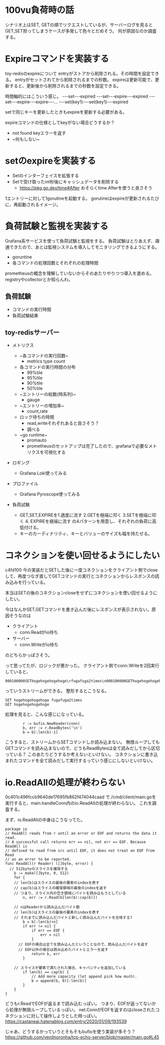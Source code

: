 # 100vu負荷時の話
シナリオ上はSET, GETの順でリクエストしているが、サーバーログを見るとGET,SET担ってしまうケースが多発して色々とだめそう。
何が原因なのか調査する。

# Expireコマンドを実装する
toy-redisのexpireについて
entryがストアから削除される。その時間を設定できる。
entryがセットされてから削除されるまでの秒数。
expireは更新可能で、更新すると、更新後から削除されるまでの秒数を設定できる。

時間軸的にはこういう感じ。
---set---expired
---set---expire---expired
---set---expire---expire---...
---set(key1)---set(key1)---expired

setで同じキーを更新したときもexpireを更新する必要がある。

expireコマンドの仕様としてkeyがない場合どうするか？
- not found keyエラーを返す
- ~何もしない~

# setのexpireを実装する
- Setのインターフェイスを拡張する
- Setで受け取ったint秒後にキャッシュデータを削除する
  - https://pkg.go.dev/time#After おそらくtime.Afterを使うと良さそう

1エントリーに対して1gorutineを起動する。
gorutineはexpireが更新されるたびに、再起動されるイメージ。

# 負荷試験と監視を実装する
Grafana系サービスを使って負荷試験と監視をする。
負荷試験はとりあえず、疎通できたので、あとは監視システムを導入してモニタリングできるようにする。
- goruntine
- 各コマンドの処理回数とそれぞれの処理時間

prometheusの概念を理解していないからそのあたりやりつつ導入を進める。
registryやcollectorとか知らんわ。

## 負荷試験
- コマンドの実行時間
- 負荷試験結果

## toy-redisサーバー
- メトリクス
  - ~各コマンドの実行回数~
    - metrics type count
  - 各コマンドの実行時間の分布
    - 99%tile
    - 95%tile
    - 90%tile
    - 50%tile
  - ~エントリーの総数(時系列)~
    - gauge
  - ~エントリーの増加率~
    - count,rate
  - ロック待ちの時間
    - read,writeそれぞれあると良さそう？
    - 調べる
  - ~go runtime~
    - promauto
    - prometheusのセットアップは完了したので、grafanaで必要なメトリクスを可視化する
- ロギング
  - Grafana Loki使ってみる
- プロファイル
  - Grafana Pyroscope使ってみる

- 負荷試験
  - GET,SET,EXPIREを1.適度に流す 2.GETを極端に叩く 3.SETを極端に叩く 4. EXPIREを極端に流す の4パターンを用意し、それぞれの負荷に高低付ける。
  - キーのカーディナリティ、キーとバリューのサイズも幅を持たせる。

# コネクションを使い回せるようにしたい
c4fd100
今の実装だとSETした後に一度コネクションをクライアント側でcloseして、再度つなぎ直してGETコマンドの実行とコネクションからレスポンスの読み込みを行っている。

本当はSETの後のコネクションcloseをせずにコネクションを使い回せるようにしたい。

今はなんかSET,GETコマンドを書き込んだ後にレスポンスが表示されない。原因そうなのは
- クライアント
  - conn.Readがio待ち
- サーバー
  - conn.Writeがio待ち

のどちらかっぽさそう。

って思ってたが、ロジックが悪かった。
クライアント側でconn.Writeを2回実行していると、
```
000100000SEThogehogehogehoge\rfugafuga2times\n000100000GEThogehogehogehoge\n
```
っていうストリームができる。
整形するとこうなる。
```
SET hogehogehogehoge fugafuga2times
GET hogehogehogehoge
```

処理を見ると、こんな感じになっている。
```golang
		r := bufio.NewReader(conn)
		b, err := r.ReadBytes('\n')
		b = b[:len(b)-1]
```
こうすると、ストリームからSETコマンドしか読み込まない。
無限ループしてもGETコマンドを読み込まないので、どうもReadBytesは全て読みだしてから区切っている？
このあたりどうするか考えないといけない。
コネクションに書き込まれたコマンドを全て読みだして実行するっていう感じにしないといけない。

# io.ReadAllの処理が終わらない
0c401c496fccb9640de17695fb862f474044caad で./cmd/client/main.goを実行すると、main.handleConn内のio.ReadAllの処理が終わらない。
これを調査する。

まず、io.ReadAllの中身はこうなってた。
```golang
package io
// ReadAll reads from r until an error or EOF and returns the data it read.
// A successful call returns err == nil, not err == EOF. Because ReadAll is
// defined to read from src until EOF, it does not treat an EOF from Read
// as an error to be reported.
func ReadAll(r Reader) ([]byte, error) {
  // 512byteのスライスを確保する
	b := make([]byte, 0, 512)
	for {
    // len(b)はスライスの最後の要素のindexを表す
    // cap(b)はスライスの確保領域の最後のindexを返す
    // つまり、スライス内の空き領域にバイトを読み込もうとしている
		n, err := r.Read(b[len(b):cap(b)])

    // nはReaderから読み込んだバイト数
    // len(b)はスライスの最後の要素のindexを表す
    // それまでに読み込んだバイトと新しく読み込んだバイトを合体する?
		b = b[:len(b)+n]
		if err != nil {
			if err == EOF {
				err = nil
			}
      // EOFの場合は全てを読み込んだということなので、読み込んだバイトを返す
      // EOF以外の場合は読み込めたバイトとエラーを返す
			return b, err
		}

    // スライスが要素で満たされた場合、キャパシティを追加している
		if len(b) == cap(b) {
			// Add more capacity (let append pick how much).
			b = append(b, 0)[:len(b)]
		}
	}
}
```

どうもr.ReadでEOFが返るまで読み込むっぽい。
つまり、EOFが返ってないから処理が無限ループしているっぽい。
net.ConnがEOFを返すのはcloseされたコネクションに対して操作しようとした時っぽい。
https://castaneai.hatenablog.com/entry/2020/01/09/193539

じゃあ、どうするかっていうとそもそもbufioを使う実装が多そう？
https://github.com/venilnoronha/tcp-echo-server/blob/master/main.go#L45
